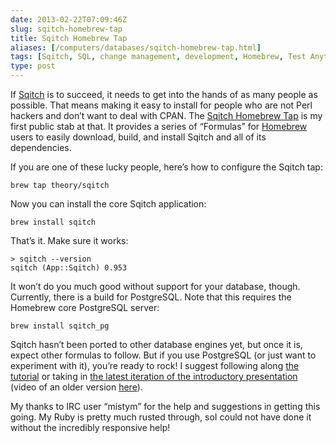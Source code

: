 ```yaml
--- 
date: 2013-02-22T07:09:46Z
slug: sqitch-homebrew-tap
title: Sqitch Homebrew Tap
aliases: [/computers/databases/sqitch-homebrew-tap.html]
tags: [Sqitch, SQL, change management, development, Homebrew, Test Anything Protocol, macOS]
type: post
---
```


<p>If <a href="http://sqitch.org/" title="Sqitch: Sane database schema change management">Sqitch</a> is to succeed, it needs to get into the hands of as many people as possible. That means making it easy to install for people who are not Perl hackers and don’t want to deal with CPAN. The <a href="https://github.com/theory/homebrew-sqitch">Sqitch Homebrew Tap</a> is my first public stab at that. It provides a series of “Formulas” for <a href="http://mxcl.github.com/homebrew/">Homebrew</a> users to easily download, build, and install Sqitch and all of its dependencies.</p>

<p>If you are one of these lucky people, here’s how to configure the Sqitch tap:</p>

<pre><code>brew tap theory/sqitch
</code></pre>

<p>Now you can install the core Sqitch application:</p>

<pre><code>brew install sqitch
</code></pre>

<p>That’s it. Make sure it works:</p>

<pre><code>&gt; sqitch --version
sqitch (App::Sqitch) 0.953
</code></pre>

<p>It won’t do you much good without support for your database, though.
Currently, there is a build for PostgreSQL. Note that this requires the
Homebrew core PostgreSQL server:</p>

<pre><code>brew install sqitch_pg
</code></pre>

<p>Sqitch hasn’t been ported to other database engines yet, but once it is, expect other formulas to follow. But if you use PostgreSQL (or just want to experiment with it), you’re ready to rock! I suggest following along <a href="https://github.com/theory/sqitch/blob/master/lib/sqitchtutorial.pod">the tutorial</a> or taking in <a href="https://speakerdeck.com/theory/sane-database-change-management-with-sqitch">the latest iteration of the introductory presentation</a> (video of an older version <a href="https://vimeo.com/50104469">here</a>).</p>

<p>My thanks to IRC user “mistym” for the help and suggestions in getting this going. My Ruby is pretty much rusted through, soI could not have done it without the incredibly responsive help!</p>
